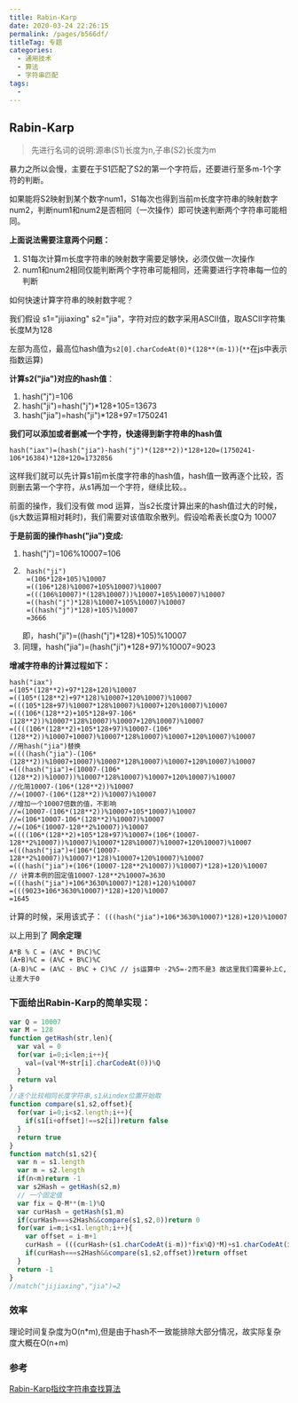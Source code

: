 ```yaml
---
title: Rabin-Karp
date: 2020-03-24 22:26:15
permalink: /pages/b566df/
titleTag: 专题
categories: 
  - 通用技术
  - 算法
  - 字符串匹配
tags: 
  - 
---
```

## Rabin-Karp

> 先进行名词的说明:源串(S1)长度为n,子串(S2)长度为m

暴力之所以会慢，主要在于S1匹配了S2的第一个字符后，还要进行至多m-1个字符的判断。


如果能将S2映射到某个数字num1，S1每次也得到当前m长度字符串的映射数字num2，判断num1和num2是否相同（一次操作）即可快速判断两个字符串可能相同。

**上面说法需要注意两个问题：**

1. S1每次计算m长度字符串的映射数字需要足够快，必须仅做一次操作
2. num1和num2相同仅能判断两个字符串可能相同，还需要进行字符串每一位的判断

如何快速计算字符串的映射数字呢？


我们假设 s1="jijiaxing" s2="jia"，字符对应的数字采用ASCII值，取ASCII字符集长度M为128

左部为高位，最高位hash值为`s2[0].charCodeAt(0)*(128**(m-1))`(`**`在js中表示指数运算)

**计算s2("jia")对应的hash值**：
1. hash("j")=106
2. hash("ji")=hash("j")*128+105=13673
3. hash("jia")=hash("ji")*128+97=1750241


**我们可以添加或者删减一个字符，快速得到新字符串的hash值**

`hash("iax")=(hash("jia")-hash("j")*(128**2))*128+120=(1750241-106*16384)*128+120=1732856`

这样我们就可以先计算s1前m长度字符串的hash值，hash值一致再逐个比较，否则删去第一个字符，从s1再加一个字符，继续比较。。

前面的操作，我们没有做 mod 运算，当s2长度计算出来的hash值过大的时候，(js大数运算相对耗时)，我们需要对该值取余散列。假设哈希表长度Q为 10007

**于是前面的操作hash("jia")变成:**
1. hash("j")=106%10007=106
2. 
   ```
    hash("ji")
    =(106*128+105)%10007
    =((106*128)%10007+105%10007)%10007
    =(((106%10007)*(128%10007))%10007+105%10007)%10007
    =((hash("j")*128)%10007+105%10007)%10007
    =((hash("j")*128)+105)%10007
    =3666
   ```
   即，hash("ji")=((hash("j")*128)+105)%10007
3. 同理，hash("jia")=(hash("ji")*128+97)%10007=9023

**增减字符串的计算过程如下：**
```
hash("iax")
=(105*(128**2)+97*128+120)%10007
=((105*(128**2)+97*128)%10007+120%10007)%10007
=(((105*128+97)%10007*128%10007)%10007+120%10007)%10007
=(((106*(128**2)+105*128+97-106*(128**2))%10007*128%10007)%10007+120%10007)%10007
=((((106*(128**2)+105*128+97)%10007-(106*(128**2))%10007+10007)%10007*128%10007)%10007+120%10007)%10007
//用hash("jia")替换
=((((hash("jia")-(106*(128**2))%10007+10007)%10007*128%10007)%10007+120%10007)%10007
=(((hash("jia")+(10007-(106*(128**2))%10007))%10007*128%10007)%10007+120%10007)%10007
//化简10007-(106*(128**2))%10007
//=(10007-(106*(128**2))%10007)%10007
//增加一个10007倍数的值，不影响
//=(10007-(106*(128**2))%10007+105*10007)%10007
//=(106*10007-106*(128**2)%10007)%10007
//=(106*(10007-128**2%10007))%10007 
=((((106*(128**2)+105*128+97)%10007+(106*(10007-128**2%10007))%10007)%10007*128%10007)%10007+120%10007)%10007
=(((hash("jia")+(106*(10007-128**2%10007))%10007)*128)%10007+120%10007)%10007
=(((hash("jia")+(106*(10007-128**2%10007))%10007)*128)+120)%10007
// 计算本例的固定值10007-128**2%10007=3630
=(((hash("jia")+106*3630%10007)*128)+120)%10007
=(((9023+106*3630%10007)*128)+120)%10007
=1645
```
计算的时候，采用该式子： `(((hash("jia")+106*3630%10007)*128)+120)%10007`

以上用到了 **同余定理**
```
A*B % C = (A%C * B%C)%C
(A+B)%C = (A%C + B%C)%C
(A-B)%C = (A%C - B%C + C)%C // js运算中 -2%5=-2而不是3 故这里我们需要补上C,让差大于0 
```

### **下面给出Rabin-Karp的简单实现：**

```js
var Q = 10007
var M = 128
function getHash(str,len){
  var val = 0
  for(var i=0;i<len;i++){
    val=(val*M+str[i].charCodeAt(0))%Q
  }
  return val
}
//逐个比较相同长度字符串,s1从index位置开始取
function compare(s1,s2,offset){
  for(var i=0;i<s2.length;i++){
    if(s1[i+offset]!==s2[i])return false
  }
  return true
}
function match(s1,s2){
  var n = s1.length
  var m = s2.length
  if(n<m)return -1
  var s2Hash = getHash(s2,m)
  // 一个固定值
  var fix = Q-M**(m-1)%Q
  var curHash = getHash(s1,m)
  if(curHash===s2Hash&&compare(s1,s2,0))return 0
  for(var i=m;i<s1.length;i++){
    var offset = i-m+1
    curHash = (((curHash+(s1.charCodeAt(i-m))*fix%Q)*M)+s1.charCodeAt(i))%Q
    if(curHash===s2Hash&&compare(s1,s2,offset))return offset
  }
  return -1
}
//match("jijiaxing","jia")=2
```
### 效率

理论时间复杂度为O(n*m),但是由于hash不一致能排除大部分情况，故实际复杂度大概在O(n+m)

### 参考

<a href="https://www.cnblogs.com/tanxing/p/6049179.html">Rabin-Karp指纹字符串查找算法</a>
